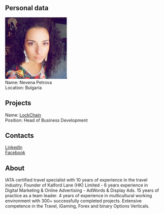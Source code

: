 ## Personal data
![nevena petrova photo](photo/nevena_petrova.jpg)  
Name:   Nevena Petrova  
Location: Bulgaria  
## Projects 
Name: [LockChain](../projects/lockchain.md)  
Position: Head of Business Development   
## Contacts
[LinkedIn](https://www.linkedin.com/in/nevenapetrova/)      
[Facebook](https://www.facebook.com/nevena.petrova.3?ref=br_rs)  
## About
IATA certified travel specialist with 10 years of experience in the travel industry. Founder of Kalford Lane (HK) Limited - 6 years experience in Digital Marketing & Online Advertising - AdWords & Display Ads. 15 years of practice as a team leader.
4 years of experience in multicultural working environment with 300+ successfully completed projects. Extensive competence in the Travel, iGaming, Forex and binary Options Verticals.
